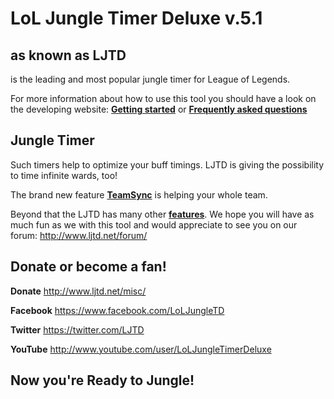 LoL Jungle Timer Deluxe v.5.1
=============================
as known as LJTD
----------------
is the leading and most popular jungle timer for League of Legends.

For more information about how to use this tool you should have a look on the developing website:
[**Getting started**](http://www.ljtd.net/get-started/) or [**Frequently asked questions**](http://www.ljtd.net/misc/faq/)

Jungle Timer
------------
Such timers help to optimize your buff timings. LJTD is giving the possibility to time infinite wards, too!

The brand new feature [**TeamSync**](http://www.ljtd.net/team/) is helping your whole team.

Beyond that the LJTD has many other [**features**](http://www.ljtd.net/features/). We hope you will have as much fun as we with this tool and would appreciate to see you on our forum: http://www.ljtd.net/forum/

Donate or become a fan!
-----------------------
**Donate** http://www.ljtd.net/misc/

**Facebook** https://www.facebook.com/LoLJungleTD

**Twitter** https://twitter.com/LJTD

**YouTube** http://www.youtube.com/user/LoLJungleTimerDeluxe

Now you're **Ready to Jungle!**
-------------------------------